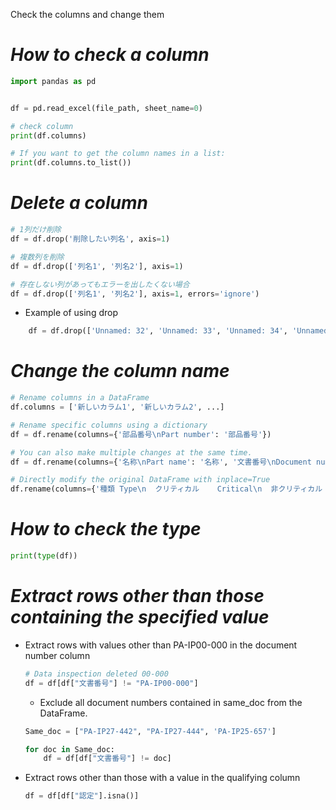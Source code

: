 Check the columns and change them

# *How to check a column*
```python
import pandas as pd


df = pd.read_excel(file_path, sheet_name=0)

# check column
print(df.columns)

# If you want to get the column names in a list:
print(df.columns.to_list())
```

# *Delete a column*
```python
# 1列だけ削除
df = df.drop('削除したい列名', axis=1)

# 複数列を削除
df = df.drop(['列名1', '列名2'], axis=1)

# 存在しない列があってもエラーを出したくない場合
df = df.drop(['列名1', '列名2'], axis=1, errors='ignore')
```
    
- Example of using drop
``` python
    df = df.drop(['Unnamed: 32', 'Unnamed: 33', 'Unnamed: 34', 'Unnamed: 35', 'Unnamed: 36', 'Unnamed: 37', 'Unnamed: 38', 'Unnamed: 39', 'Unnamed: 40', 'Unnamed: 41', 'Unnamed: 42', 'Unnamed: 43', 'Unnamed: 44', 'Unnamed: 45', 'Unnamed: 46', 'Unnamed: 47', 'Unnamed: 48', 'Unnamed: 49', 'Unnamed: 50', 'Unnamed: 51', 'Unnamed: 52', 'Unnamed: 53', 'Unnamed: 54', 'Unnamed: 55', 'Unnamed: 56', 'Unnamed: 57', 'Unnamed: 58', 'Unnamed: 59', 'Unnamed: 60', 'Unnamed: 61', 'Unnamed: 62', 'Unnamed: 63', 'Unnamed: 64', 'Unnamed: 65', 'Unnamed: 66', 'Unnamed: 67', 'Unnamed: 68', 'Unnamed: 69', 'Unnamed: 70', 'Unnamed: 71', 'Unnamed: 72', 'Unnamed: 73', 'Unnamed: 74', 'Unnamed: 75', 'Unnamed: 76', 'Unnamed: 77', 'Unnamed: 78', 'Unnamed: 79', 'Unnamed: 80', 'Unnamed: 81', 'Unnamed: 82', 'Unnamed: 83', 'Unnamed: 84', 'Unnamed: 85', 'Unnamed: 86', 'Unnamed: 87', 'Unnamed: 88', 'Unnamed: 89', 'Unnamed: 90', 'Unnamed: 91', 'Unnamed: 92', 'Unnamed: 93', 'Unnamed: 94', 'Unnamed: 95', 'Unnamed: 96', 'Unnamed: 97', 'Unnamed: 98', 'Unnamed: 99', 'Unnamed: 100', 'Unnamed: 101', 'Unnamed: 102', 'Unnamed: 103', 'Unnamed: 104', 'Unnamed: 105', 'Unnamed: 106', 'Unnamed: 107', 'Unnamed: 108', 'Unnamed: 109', 'Unnamed: 110'], axis=1)
```

# *Change the column name*
```python
# Rename columns in a DataFrame
df.columns = ['新しいカラム1', '新しいカラム2', ...]

# Rename specific columns using a dictionary
df = df.rename(columns={'部品番号\nPart number': '部品番号'})

# You can also make multiple changes at the same time.
df = df.rename(columns={'名称\nPart name': '名称', '文書番号\nDocument number': '文書番号'})

# Directly modify the original DataFrame with inplace=True
df.rename(columns={'種類 Type\n  クリティカル    Critical\n  非クリティカル Non-Critical': '種類'}, inplace=True)
```

# *How to check the type*
```python
print(type(df))
```

# *Extract rows other than those containing the specified value*
- Extract rows with values ​​other than PA-IP00-000 in the document number column
    ```python
    # Data inspection deleted 00-000
    df = df[df["文書番号"] != "PA-IP00-000"]
    ```

    - Exclude all document numbers contained in same_doc from the DataFrame.
    ```python
    Same_doc = ["PA-IP27-442", "PA-IP27-444", 'PA-IP25-657']
    
    for doc in Same_doc:
        df = df[df["文書番号"] != doc]
    ```

- Extract rows other than those with a value in the qualifying column
    ```python
    df = df[df["認定"].isna()]
    ```









